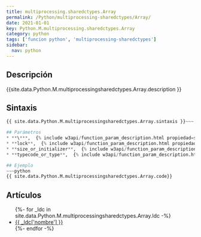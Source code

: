 ```yaml
---
title: multiprocessing.sharedctypes.Array
permalink: /Python/multiprocessing-sharedctypes/Array/
date: 2021-01-01
key: Python.M.multiprocessing.sharedctypes.Array
category: python
tags: ['funcion python', 'multiprocessing-sharedctypes']
sidebar: 
  nav: python
---
```


## Descripción
{{site.data.Python.M.multiprocessingsharedctypes.Array.description }}

## Sintaxis
~~~python
{{ site.data.Python.M.multiprocessingsharedctypes.Array.sintaxis }}~~~

## Parámetros
* **\***,  {% include w3api/function_param_description.html propiedad=site.data.Python.M.multiprocessing.sharedctypes.Array valor="*" %}
* **lock**,  {% include w3api/function_param_description.html propiedad=site.data.Python.M.multiprocessing.sharedctypes.Array valor="lock" %}
* **size_or_initializer**,  {% include w3api/function_param_description.html propiedad=site.data.Python.M.multiprocessing.sharedctypes.Array valor="size_or_initializer" %}
* **typecode_or_type**,  {% include w3api/function_param_description.html propiedad=site.data.Python.M.multiprocessing.sharedctypes.Array valor="typecode_or_type" %}

## Ejemplo
~~~python
{{ site.data.Python.M.multiprocessingsharedctypes.Array.code}}
~~~

## Artículos
<ul>
{%- for _ldc in site.data.Python.M.multiprocessingsharedctypes.Array.ldc -%}
   <li>
       <a href="{{_ldc['url'] }}">{{ _ldc['nombre'] }}</a>
   </li>
{%- endfor -%}
</ul>
